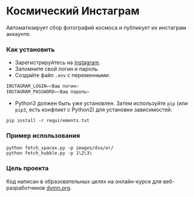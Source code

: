 # Космический Инстаграм
Автоматизирует сбор фотографий космоса и публикует их инстаграм аккаунте.

### Как установить
- Зарегистрируйтесь на [instagram](https://www.instagram.com).
- Запомните свой логин и пароль.
- Создайте файл `.env` с переменными:
```python
INSTAGRAM_LOGIN=<Ваш логин>
INSTAGRAM_PASSWORD=<Ваш пароль>
```

- Python3 должен быть уже установлен. 
Затем используйте `pip` (или `pip3`, есть конфликт с Python2) для установки зависимостей:
```
pip install -r requirements.txt
```
### Пример использования
```
python fetch_spacex.py -p images/dsa/or/
python fetch_hubble.py -p 1\2\3\
```

### Цель проекта

Код написан в образовательных целях на онлайн-курсе для веб-разработчиков [dvmn.org](https://dvmn.org/).